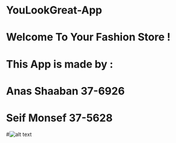 # YouLookGreat-App
# Welcome To Your Fashion Store !
# This App is made by :
# Anas Shaaban 37-6926
# Seif Monsef 37-5628
#![alt text](https://media.giphy.com/media/I2boF3lNPZwiY/giphy.gif)
